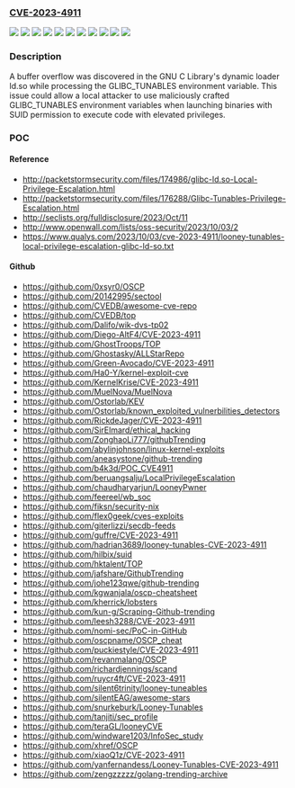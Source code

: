 ### [CVE-2023-4911](https://cve.mitre.org/cgi-bin/cvename.cgi?name=CVE-2023-4911)
![](https://img.shields.io/static/v1?label=Product&message=Fedora&color=blue)
![](https://img.shields.io/static/v1?label=Product&message=Red%20Hat%20Enterprise%20Linux%206&color=blue)
![](https://img.shields.io/static/v1?label=Product&message=Red%20Hat%20Enterprise%20Linux%207&color=blue)
![](https://img.shields.io/static/v1?label=Product&message=Red%20Hat%20Enterprise%20Linux%208&color=blue)
![](https://img.shields.io/static/v1?label=Product&message=Red%20Hat%20Enterprise%20Linux%208.6%20Extended%20Update%20Support&color=blue)
![](https://img.shields.io/static/v1?label=Product&message=Red%20Hat%20Enterprise%20Linux%209&color=blue)
![](https://img.shields.io/static/v1?label=Product&message=Red%20Hat%20Enterprise%20Linux%209.0%20Extended%20Update%20Support&color=blue)
![](https://img.shields.io/static/v1?label=Product&message=Red%20Hat%20Virtualization%204%20for%20Red%20Hat%20Enterprise%20Linux%208&color=blue)
![](https://img.shields.io/static/v1?label=Product&message=glibc&color=blue)
![](https://img.shields.io/static/v1?label=Version&message=n%2Fa&color=blue)
![](https://img.shields.io/static/v1?label=Vulnerability&message=Heap-based%20Buffer%20Overflow&color=brighgreen)

### Description

A buffer overflow was discovered in the GNU C Library's dynamic loader ld.so while processing the GLIBC_TUNABLES environment variable. This issue could allow a local attacker to use maliciously crafted GLIBC_TUNABLES environment variables when launching binaries with SUID permission to execute code with elevated privileges.

### POC

#### Reference
- http://packetstormsecurity.com/files/174986/glibc-ld.so-Local-Privilege-Escalation.html
- http://packetstormsecurity.com/files/176288/Glibc-Tunables-Privilege-Escalation.html
- http://seclists.org/fulldisclosure/2023/Oct/11
- http://www.openwall.com/lists/oss-security/2023/10/03/2
- https://www.qualys.com/2023/10/03/cve-2023-4911/looney-tunables-local-privilege-escalation-glibc-ld-so.txt

#### Github
- https://github.com/0xsyr0/OSCP
- https://github.com/20142995/sectool
- https://github.com/CVEDB/awesome-cve-repo
- https://github.com/CVEDB/top
- https://github.com/Dalifo/wik-dvs-tp02
- https://github.com/Diego-AltF4/CVE-2023-4911
- https://github.com/GhostTroops/TOP
- https://github.com/Ghostasky/ALLStarRepo
- https://github.com/Green-Avocado/CVE-2023-4911
- https://github.com/Ha0-Y/kernel-exploit-cve
- https://github.com/KernelKrise/CVE-2023-4911
- https://github.com/MuelNova/MuelNova
- https://github.com/Ostorlab/KEV
- https://github.com/Ostorlab/known_exploited_vulnerbilities_detectors
- https://github.com/RickdeJager/CVE-2023-4911
- https://github.com/SirElmard/ethical_hacking
- https://github.com/ZonghaoLi777/githubTrending
- https://github.com/abylinjohnson/linux-kernel-exploits
- https://github.com/aneasystone/github-trending
- https://github.com/b4k3d/POC_CVE4911
- https://github.com/beruangsalju/LocalPrivilegeEscalation
- https://github.com/chaudharyarjun/LooneyPwner
- https://github.com/feereel/wb_soc
- https://github.com/fiksn/security-nix
- https://github.com/flex0geek/cves-exploits
- https://github.com/giterlizzi/secdb-feeds
- https://github.com/guffre/CVE-2023-4911
- https://github.com/hadrian3689/looney-tunables-CVE-2023-4911
- https://github.com/hilbix/suid
- https://github.com/hktalent/TOP
- https://github.com/jafshare/GithubTrending
- https://github.com/johe123qwe/github-trending
- https://github.com/kgwanjala/oscp-cheatsheet
- https://github.com/kherrick/lobsters
- https://github.com/kun-g/Scraping-Github-trending
- https://github.com/leesh3288/CVE-2023-4911
- https://github.com/nomi-sec/PoC-in-GitHub
- https://github.com/oscpname/OSCP_cheat
- https://github.com/puckiestyle/CVE-2023-4911
- https://github.com/revanmalang/OSCP
- https://github.com/richardjennings/scand
- https://github.com/ruycr4ft/CVE-2023-4911
- https://github.com/silent6trinity/looney-tuneables
- https://github.com/silentEAG/awesome-stars
- https://github.com/snurkeburk/Looney-Tunables
- https://github.com/tanjiti/sec_profile
- https://github.com/teraGL/looneyCVE
- https://github.com/windware1203/InfoSec_study
- https://github.com/xhref/OSCP
- https://github.com/xiaoQ1z/CVE-2023-4911
- https://github.com/yanfernandess/Looney-Tunables-CVE-2023-4911
- https://github.com/zengzzzzz/golang-trending-archive

